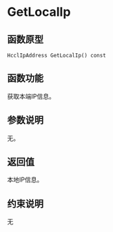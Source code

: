 # GetLocalIp 

## 函数原型<a name="zh-cn_topic_0000001929299782_section2623mcpsimp"></a>

```
HcclIpAddress GetLocalIp() const
```

## 函数功能<a name="zh-cn_topic_0000001929299782_section2626mcpsimp"></a>

获取本端IP信息。

## 参数说明<a name="zh-cn_topic_0000001929299782_section2629mcpsimp"></a>

无。

## 返回值<a name="zh-cn_topic_0000001929299782_section2632mcpsimp"></a>

本地IP信息。

## 约束说明<a name="zh-cn_topic_0000001929299782_section2635mcpsimp"></a>

无

